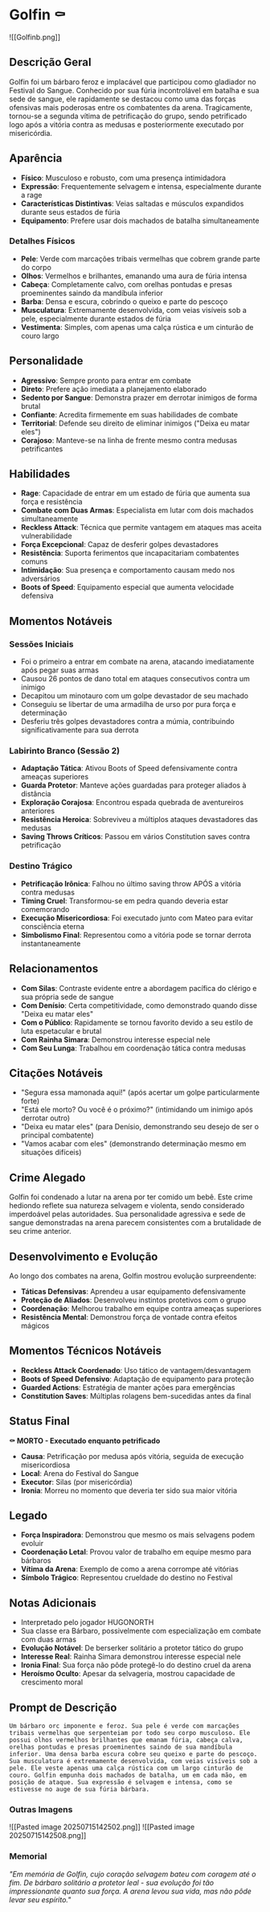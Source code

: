 # Golfin ⚰️
![[Golfinb.png]]
## Descrição Geral
Golfin foi um bárbaro feroz e implacável que participou como gladiador no Festival do Sangue. Conhecido por sua fúria incontrolável em batalha e sua sede de sangue, ele rapidamente se destacou como uma das forças ofensivas mais poderosas entre os combatentes da arena. Tragicamente, tornou-se a segunda vítima de petrificação do grupo, sendo petrificado logo após a vitória contra as medusas e posteriormente executado por misericórdia.

## Aparência
- **Físico**: Musculoso e robusto, com uma presença intimidadora
- **Expressão**: Frequentemente selvagem e intensa, especialmente durante a rage
- **Características Distintivas**: Veias saltadas e músculos expandidos durante seus estados de fúria
- **Equipamento**: Prefere usar dois machados de batalha simultaneamente

### Detalhes Físicos
- **Pele**: Verde com marcações tribais vermelhas que cobrem grande parte do corpo
- **Olhos**: Vermelhos e brilhantes, emanando uma aura de fúria intensa
- **Cabeça**: Completamente calvo, com orelhas pontudas e presas proeminentes saindo da mandíbula inferior
- **Barba**: Densa e escura, cobrindo o queixo e parte do pescoço
- **Musculatura**: Extremamente desenvolvida, com veias visíveis sob a pele, especialmente durante estados de fúria
- **Vestimenta**: Simples, com apenas uma calça rústica e um cinturão de couro largo

## Personalidade
- **Agressivo**: Sempre pronto para entrar em combate
- **Direto**: Prefere ação imediata a planejamento elaborado
- **Sedento por Sangue**: Demonstra prazer em derrotar inimigos de forma brutal
- **Confiante**: Acredita firmemente em suas habilidades de combate
- **Territorial**: Defende seu direito de eliminar inimigos ("Deixa eu matar eles")
- **Corajoso**: Manteve-se na linha de frente mesmo contra medusas petrificantes

## Habilidades
- **Rage**: Capacidade de entrar em um estado de fúria que aumenta sua força e resistência
- **Combate com Duas Armas**: Especialista em lutar com dois machados simultaneamente
- **Reckless Attack**: Técnica que permite vantagem em ataques mas aceita vulnerabilidade
- **Força Excepcional**: Capaz de desferir golpes devastadores
- **Resistência**: Suporta ferimentos que incapacitariam combatentes comuns
- **Intimidação**: Sua presença e comportamento causam medo nos adversários
- **Boots of Speed**: Equipamento especial que aumenta velocidade defensiva

## Momentos Notáveis

### Sessões Iniciais
- Foi o primeiro a entrar em combate na arena, atacando imediatamente após pegar suas armas
- Causou 26 pontos de dano total em ataques consecutivos contra um inimigo
- Decapitou um minotauro com um golpe devastador de seu machado
- Conseguiu se libertar de uma armadilha de urso por pura força e determinação
- Desferiu três golpes devastadores contra a múmia, contribuindo significativamente para sua derrota

### Labirinto Branco (Sessão 2)
- **Adaptação Tática**: Ativou Boots of Speed defensivamente contra ameaças superiores
- **Guarda Protetor**: Manteve ações guardadas para proteger aliados à distância
- **Exploração Corajosa**: Encontrou espada quebrada de aventureiros anteriores
- **Resistência Heroica**: Sobreviveu a múltiplos ataques devastadores das medusas
- **Saving Throws Críticos**: Passou em vários Constitution saves contra petrificação

### Destino Trágico
- **Petrificação Irônica**: Falhou no último saving throw APÓS a vitória contra medusas
- **Timing Cruel**: Transformou-se em pedra quando deveria estar comemorando
- **Execução Misericordiosa**: Foi executado junto com Mateo para evitar consciência eterna
- **Simbolismo Final**: Representou como a vitória pode se tornar derrota instantaneamente

## Relacionamentos
- **Com Silas**: Contraste evidente entre a abordagem pacífica do clérigo e sua própria sede de sangue
- **Com Denísio**: Certa competitividade, como demonstrado quando disse "Deixa eu matar eles"
- **Com o Público**: Rapidamente se tornou favorito devido a seu estilo de luta espetacular e brutal
- **Com Rainha Simara**: Demonstrou interesse especial nele
- **Com Seu Lunga**: Trabalhou em coordenação tática contra medusas

## Citações Notáveis
- "Segura essa mamonada aqui!" (após acertar um golpe particularmente forte)
- "Está ele morto? Ou você é o próximo?" (intimidando um inimigo após derrotar outro)
- "Deixa eu matar eles" (para Denísio, demonstrando seu desejo de ser o principal combatente)
- "Vamos acabar com eles" (demonstrando determinação mesmo em situações difíceis)

## Crime Alegado
Golfin foi condenado a lutar na arena por ter comido um bebê. Este crime hediondo reflete sua natureza selvagem e violenta, sendo considerado imperdoável pelas autoridades. Sua personalidade agressiva e sede de sangue demonstradas na arena parecem consistentes com a brutalidade de seu crime anterior.

## Desenvolvimento e Evolução
Ao longo dos combates na arena, Golfin mostrou evolução surpreendente:
- **Táticas Defensivas**: Aprendeu a usar equipamento defensivamente
- **Proteção de Aliados**: Desenvolveu instintos protetivos com o grupo
- **Coordenação**: Melhorou trabalho em equipe contra ameaças superiores
- **Resistência Mental**: Demonstrou força de vontade contra efeitos mágicos

## Momentos Técnicos Notáveis
- **Reckless Attack Coordenado**: Uso tático de vantagem/desvantagem
- **Boots of Speed Defensivo**: Adaptação de equipamento para proteção
- **Guarded Actions**: Estratégia de manter ações para emergências
- **Constitution Saves**: Múltiplas rolagens bem-sucedidas antes da final

## Status Final
**⚰️ MORTO - Executado enquanto petrificado**
- **Causa**: Petrificação por medusa após vitória, seguida de execução misericordiosa
- **Local**: Arena do Festival do Sangue
- **Executor**: Silas (por misericórdia)
- **Ironia**: Morreu no momento que deveria ter sido sua maior vitória

## Legado
- **Força Inspiradora**: Demonstrou que mesmo os mais selvagens podem evoluir
- **Coordenação Letal**: Provou valor de trabalho em equipe mesmo para bárbaros
- **Vítima da Arena**: Exemplo de como a arena corrompe até vitórias
- **Símbolo Trágico**: Representou crueldade do destino no Festival

## Notas Adicionais
- Interpretado pelo jogador HUGONORTH
- Sua classe era Bárbaro, possivelmente com especialização em combate com duas armas
- **Evolução Notável**: De berserker solitário a protetor tático do grupo
- **Interesse Real**: Rainha Simara demonstrou interesse especial nele
- **Ironia Final**: Sua força não pôde protegê-lo do destino cruel da arena
- **Heroísmo Oculto**: Apesar da selvageria, mostrou capacidade de crescimento moral

## Prompt de Descrição
```
Um bárbaro orc imponente e feroz. Sua pele é verde com marcações tribais vermelhas que serpenteiam por todo seu corpo musculoso. Ele possui olhos vermelhos brilhantes que emanam fúria, cabeça calva, orelhas pontudas e presas proeminentes saindo de sua mandíbula inferior. Uma densa barba escura cobre seu queixo e parte do pescoço. Sua musculatura é extremamente desenvolvida, com veias visíveis sob a pele. Ele veste apenas uma calça rústica com um largo cinturão de couro. Golfin empunha dois machados de batalha, um em cada mão, em posição de ataque. Sua expressão é selvagem e intensa, como se estivesse no auge de sua fúria bárbara.
``` 

### Outras Imagens
![[Pasted image 20250715142502.png]]
![[Pasted image 20250715142508.png]]

### Memorial
*"Em memória de Golfin, cujo coração selvagem bateu com coragem até o fim. De bárbaro solitário a protetor leal - sua evolução foi tão impressionante quanto sua força. A arena levou sua vida, mas não pôde levar seu espírito."*